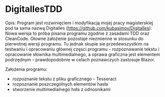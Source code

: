 # DigitallesTDD

Opis:
  Program jest rozwinięciem i modyfikacją mojej pracy magisterskiej pod ta sama nazwą Digitalles (https://github.com/kubasimov/Digitalles). Nowa wersja to próba pisania programu zgodnie z zasadami TDD oraz CleanCode.
  Głowne założenie pozostaje niezmienne w stosunku do pierwotnej wersji programu. Tu jednak skupie sie przedewszystkim na testwaniu i opracowaniu głównej częsci programu - rozpoznawanie tekstu i opracowanie słownika multimedialnego, a oprawa graficzna jest elementem podrzędnym - prawdopodobnie w celach poznawczych zastosuje Blazor.
  
  
Założenia programu:
  - rozpoznanie tekstu z pliku graficznego - Tesseract
  - rozpoznanie poszczególnych elementów hasła
  - stworzenie multimedialnego hsła z odnosnikami 
